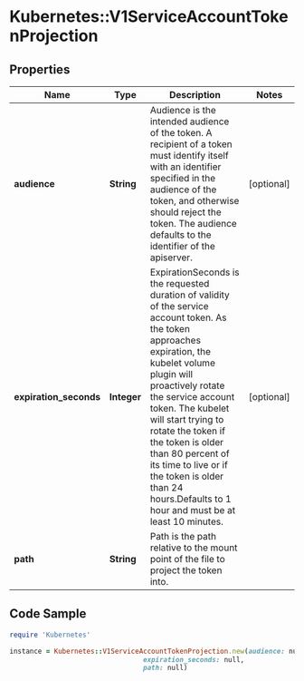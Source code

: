 # Kubernetes::V1ServiceAccountTokenProjection

## Properties

Name | Type | Description | Notes
------------ | ------------- | ------------- | -------------
**audience** | **String** | Audience is the intended audience of the token. A recipient of a token must identify itself with an identifier specified in the audience of the token, and otherwise should reject the token. The audience defaults to the identifier of the apiserver. | [optional] 
**expiration_seconds** | **Integer** | ExpirationSeconds is the requested duration of validity of the service account token. As the token approaches expiration, the kubelet volume plugin will proactively rotate the service account token. The kubelet will start trying to rotate the token if the token is older than 80 percent of its time to live or if the token is older than 24 hours.Defaults to 1 hour and must be at least 10 minutes. | [optional] 
**path** | **String** | Path is the path relative to the mount point of the file to project the token into. | 

## Code Sample

```ruby
require 'Kubernetes'

instance = Kubernetes::V1ServiceAccountTokenProjection.new(audience: null,
                                 expiration_seconds: null,
                                 path: null)
```


